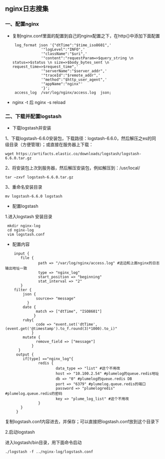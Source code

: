 ## nginx日志搜集

### 一、配置nginx

* 复制nginx.conf里面的配置到自己的nginx配置之下，在http{}中添加下面配置

       log_format json '{"dtTime":"$time_iso8601",'
                   '"logLevel":"INFO",'
                   '"className":"$uri",'
                   '"content":"requestParam=>$query_string \n status=>$status \n size=>$body_bytes_sent \n request_time=>$request_time",'
                   '"serverName":"$server_addr",'
                   '"traceId":"$remote_addr",'
                   '"method":"$http_user_agent",'
                   '"appName":"nginx"'
                   '}';
       access_log  /var/log/nginx/access.log  json;

* nginx -t 后 nginx  -s reload  

### 二、下载并配置logstash

* 下载logstash并安装

1、下载logstash-6.6.0安装包，下载路径：logstash-6.6.0，然后解压之es的同级目录（方便管理）；或直接在服务器上下载：

    wget https://artifacts.elastic.co/downloads/logstash/logstash-6.6.0.tar.gz

2、将安装包上次到服务器，然后解压安装包，例如解压到：/usr/local/

    tar –zxvf logstash-6.6.0.tar.gz 

3、重命名安装目录
     
    mv logstash-6.6.0 logstash

* 配置logstash

1.进入logstash 安装目录

     mkdir nginx-log
     cd nginx-log
     vim logstash.conf

   * 配置内容

 ```  
     input {
        file {
                path => "/var/log/nginx/access.log" #这边和上面nginx的日志输出地址一致
                type => "nginx_log"
                start_position => "beginning"
                stat_interval => "2"
        }
     filter {
         json {
               source=> "message"
           }
         date {
               match => ["dtTime", "ISO8601"]
              }
         ruby{
               code => "event.set('dtTime',(event.get('@timestamp').to_f.round(3)*1000).to_i)"
             }
         mutate {
               remove_field => ["message"]
             }
       }
      output {
         if[type] =="nginx_log"{
                redis {
                        data_type => "list" #这个不用改
                        host => "10.100.2.54" #plumelog的queue.redis地址
                        db => "0" #plumelog的queue.redis DB
                        port => "6379" #plumelog.queue.redis的端口
                        password => "plumelogredis" #plumelog.queue.redis的密码
                        key => "plume_log_list" #这个不用改
                }
        }
      }
```            


复制logstash.conf内容进去，并保存；可以直接把logstash.conf放到这个目录下

2.启动logstash

进入logstash/bin目录，用下面命令启动

    ./logstash -f ../nginx-log/logstash.conf
     